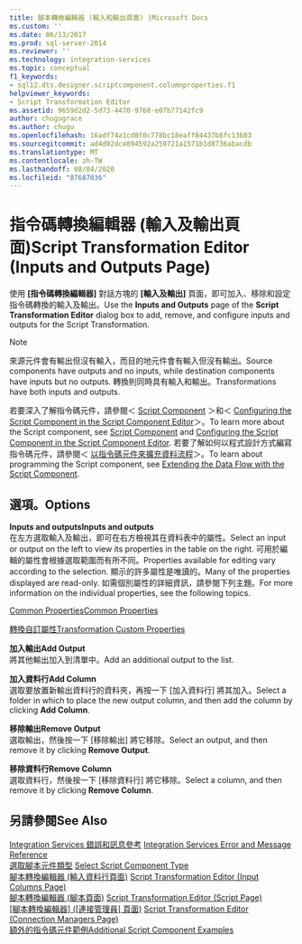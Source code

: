 ```yaml
---
title: 腳本轉換編輯器 (輸入和輸出頁面) |Microsoft Docs
ms.custom: ''
ms.date: 06/13/2017
ms.prod: sql-server-2014
ms.reviewer: ''
ms.technology: integration-services
ms.topic: conceptual
f1_keywords:
- sql12.dts.designer.scriptcomponent.columnproperties.f1
helpviewer_keywords:
- Script Transformation Editor
ms.assetid: 9659d2d2-5d73-4470-9768-e07b77142fc9
author: chugugrace
ms.author: chugu
ms.openlocfilehash: 16adf74a1cd8f0c778bc18eaff84437b8fc13603
ms.sourcegitcommit: ad4d92dce894592a259721a1571b1d8736abacdb
ms.translationtype: MT
ms.contentlocale: zh-TW
ms.lasthandoff: 08/04/2020
ms.locfileid: "87687036"
---
```

# <a name="script-transformation-editor-inputs-and-outputs-page"></a><span data-ttu-id="ea540-102">指令碼轉換編輯器 (輸入及輸出頁面)</span><span class="sxs-lookup"><span data-stu-id="ea540-102">Script Transformation Editor (Inputs and Outputs Page)</span></span>
  <span data-ttu-id="ea540-103">使用 **[指令碼轉換編輯器]** 對話方塊的 **[輸入及輸出]** 頁面，即可加入、移除和設定指令碼轉換的輸入及輸出。</span><span class="sxs-lookup"><span data-stu-id="ea540-103">Use the **Inputs and Outputs** page of the **Script Transformation Editor** dialog box to add, remove, and configure inputs and outputs for the Script Transformation.</span></span>  
  
> [!NOTE]  
>  <span data-ttu-id="ea540-104">來源元件會有輸出但沒有輸入，而目的地元件會有輸入但沒有輸出。</span><span class="sxs-lookup"><span data-stu-id="ea540-104">Source components have outputs and no inputs, while destination components have inputs but no outputs.</span></span> <span data-ttu-id="ea540-105">轉換則同時具有輸入和輸出。</span><span class="sxs-lookup"><span data-stu-id="ea540-105">Transformations have both inputs and outputs.</span></span>  
  
 <span data-ttu-id="ea540-106">若要深入了解指令碼元件，請參閱＜ [Script Component](data-flow/transformations/script-component.md) ＞和＜ [Configuring the Script Component in the Script Component Editor](extending-packages-scripting/data-flow-script-component/configuring-the-script-component-in-the-script-component-editor.md)＞。</span><span class="sxs-lookup"><span data-stu-id="ea540-106">To learn more about the Script component, see [Script Component](data-flow/transformations/script-component.md) and [Configuring the Script Component in the Script Component Editor](extending-packages-scripting/data-flow-script-component/configuring-the-script-component-in-the-script-component-editor.md).</span></span> <span data-ttu-id="ea540-107">若要了解如何以程式設計方式編寫指令碼元件，請參閱＜ [以指令碼元件來擴充資料流程](extending-packages-scripting/data-flow-script-component/extending-the-data-flow-with-the-script-component.md)＞。</span><span class="sxs-lookup"><span data-stu-id="ea540-107">To learn about programming the Script component, see [Extending the Data Flow with the Script Component](extending-packages-scripting/data-flow-script-component/extending-the-data-flow-with-the-script-component.md).</span></span>  
  
## <a name="options"></a><span data-ttu-id="ea540-108">選項。</span><span class="sxs-lookup"><span data-stu-id="ea540-108">Options</span></span>  
 <span data-ttu-id="ea540-109">**Inputs and outputs**</span><span class="sxs-lookup"><span data-stu-id="ea540-109">**Inputs and outputs**</span></span>  
 <span data-ttu-id="ea540-110">在左方選取輸入及輸出，即可在右方檢視其在資料表中的屬性。</span><span class="sxs-lookup"><span data-stu-id="ea540-110">Select an input or output on the left to view its properties in the table on the right.</span></span> <span data-ttu-id="ea540-111">可用於編輯的屬性會根據選取範圍而有所不同。</span><span class="sxs-lookup"><span data-stu-id="ea540-111">Properties available for editing vary according to the selection.</span></span> <span data-ttu-id="ea540-112">顯示的許多屬性是唯讀的。</span><span class="sxs-lookup"><span data-stu-id="ea540-112">Many of the properties displayed are read-only.</span></span> <span data-ttu-id="ea540-113">如需個別屬性的詳細資訊，請參閱下列主題。</span><span class="sxs-lookup"><span data-stu-id="ea540-113">For more information on the individual properties, see the following topics.</span></span>  
  
 [<span data-ttu-id="ea540-114">Common Properties</span><span class="sxs-lookup"><span data-stu-id="ea540-114">Common Properties</span></span>](../../2014/integration-services/common-properties.md)  
  
 [<span data-ttu-id="ea540-115">轉換自訂屬性</span><span class="sxs-lookup"><span data-stu-id="ea540-115">Transformation Custom Properties</span></span>](data-flow/transformations/transformation-custom-properties.md)  
  
 <span data-ttu-id="ea540-116">**加入輸出**</span><span class="sxs-lookup"><span data-stu-id="ea540-116">**Add Output**</span></span>  
 <span data-ttu-id="ea540-117">將其他輸出加入到清單中。</span><span class="sxs-lookup"><span data-stu-id="ea540-117">Add an additional output to the list.</span></span>  
  
 <span data-ttu-id="ea540-118">**加入資料行**</span><span class="sxs-lookup"><span data-stu-id="ea540-118">**Add Column**</span></span>  
 <span data-ttu-id="ea540-119">選取要放置新輸出資料行的資料夾，再按一下 [加入資料行]  將其加入。</span><span class="sxs-lookup"><span data-stu-id="ea540-119">Select a folder in which to place the new output column, and then add the column by clicking **Add Column**.</span></span>  
  
 <span data-ttu-id="ea540-120">**移除輸出**</span><span class="sxs-lookup"><span data-stu-id="ea540-120">**Remove Output**</span></span>  
 <span data-ttu-id="ea540-121">選取輸出，然後按一下 [移除輸出]  將它移除。</span><span class="sxs-lookup"><span data-stu-id="ea540-121">Select an output, and then remove it by clicking **Remove Output**.</span></span>  
  
 <span data-ttu-id="ea540-122">**移除資料行**</span><span class="sxs-lookup"><span data-stu-id="ea540-122">**Remove Column**</span></span>  
 <span data-ttu-id="ea540-123">選取資料行，然後按一下 [移除資料行]  將它移除。</span><span class="sxs-lookup"><span data-stu-id="ea540-123">Select a column, and then remove it by clicking **Remove Column**.</span></span>  
  
## <a name="see-also"></a><span data-ttu-id="ea540-124">另請參閱</span><span class="sxs-lookup"><span data-stu-id="ea540-124">See Also</span></span>  
 <span data-ttu-id="ea540-125">[Integration Services 錯誤和訊息參考](../../2014/integration-services/integration-services-error-and-message-reference.md) </span><span class="sxs-lookup"><span data-stu-id="ea540-125">[Integration Services Error and Message Reference](../../2014/integration-services/integration-services-error-and-message-reference.md) </span></span>  
 <span data-ttu-id="ea540-126">[選取腳本元件類型](../../2014/integration-services/select-script-component-type.md) </span><span class="sxs-lookup"><span data-stu-id="ea540-126">[Select Script Component Type](../../2014/integration-services/select-script-component-type.md) </span></span>  
 <span data-ttu-id="ea540-127">[腳本轉換編輯器 &#40;輸入資料行頁面&#41;](../../2014/integration-services/script-transformation-editor-input-columns-page.md) </span><span class="sxs-lookup"><span data-stu-id="ea540-127">[Script Transformation Editor &#40;Input Columns Page&#41;](../../2014/integration-services/script-transformation-editor-input-columns-page.md) </span></span>  
 <span data-ttu-id="ea540-128">[腳本轉換編輯器 &#40;腳本頁面&#41;](../../2014/integration-services/script-transformation-editor-script-page.md) </span><span class="sxs-lookup"><span data-stu-id="ea540-128">[Script Transformation Editor &#40;Script Page&#41;](../../2014/integration-services/script-transformation-editor-script-page.md) </span></span>  
 <span data-ttu-id="ea540-129">[[腳本轉換編輯器] &#40;[連接管理員] 頁面&#41;](../../2014/integration-services/script-transformation-editor-connection-managers-page.md) </span><span class="sxs-lookup"><span data-stu-id="ea540-129">[Script Transformation Editor &#40;Connection Managers Page&#41;](../../2014/integration-services/script-transformation-editor-connection-managers-page.md) </span></span>  
 [<span data-ttu-id="ea540-130">額外的指令碼元件範例</span><span class="sxs-lookup"><span data-stu-id="ea540-130">Additional Script Component Examples</span></span>](extending-packages-scripting-data-flow-script-component-examples/additional-script-component-examples.md)  
  
  
